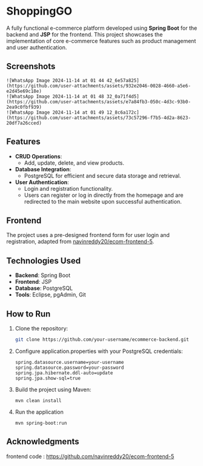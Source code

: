 # ShoppingGO

A fully functional e-commerce platform developed using **Spring Boot** for the backend and **JSP** for the frontend. This project showcases the implementation of core e-commerce features such as product management and user authentication.

## Screenshots 

    ![WhatsApp Image 2024-11-14 at 01 44 42_6e57a825](https://github.com/user-attachments/assets/932e2046-0028-4660-a5e6-e2d45e69c18e)
    ![WhatsApp Image 2024-11-14 at 01 48 32_0a71f4d5](https://github.com/user-attachments/assets/e7a84fb3-050c-4d3c-93b0-2ea9c0fbf939)
    ![WhatsApp Image 2024-11-14 at 01 49 12_8c6a172c](https://github.com/user-attachments/assets/73c57296-f7b5-4d2a-8623-20df7a26cced)
    

## Features

- **CRUD Operations**: 
  - Add, update, delete, and view products.
- **Database Integration**:
  - PostgreSQL for efficient and secure data storage and retrieval.
- **User Authentication**:
  - Login and registration functionality.
  - Users can register or log in directly from the homepage and are redirected to the main website upon successful authentication.

## Frontend

The project uses a pre-designed frontend form for user login and registration, adapted from [navinreddy20/ecom-frontend-5](https://github.com/navinreddy20/ecom-frontend-5).

## Technologies Used

- **Backend**: Spring Boot
- **Frontend**: JSP
- **Database**: PostgreSQL
- **Tools**: Eclipse, pgAdmin, Git

## How to Run

1. Clone the repository:
   ```bash
   git clone https://github.com/your-username/ecommerce-backend.git
2. Configure application.properties with your PostgreSQL credentials:
   ``` spring.datasource.url=jdbc:postgresql://localhost:5432/your-database
   spring.datasource.username=your-username
   spring.datasource.password=your-password
   spring.jpa.hibernate.ddl-auto=update
   spring.jpa.show-sql=true
3. Build the project using Maven:
   ``` mvn clean install
   mvn clean install
4. Run the application
   ``` mvn spring-boot:run
   mvn spring-boot:run
## Acknowledgments
 frontend code : https://github.com/navinreddy20/ecom-frontend-5
